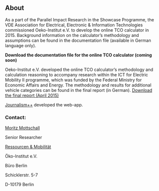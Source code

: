 ## About

As a part of the Parallel Impact Research in the Showcase Programme, the VDE Association for Electrical, Electronic & Information Technologies commissioned Oeko-Institut e.V. to develop the online TCO calculator in 2015. Background information on the calculator’s methodology and assumptions can be found in the documentation file (available in German language only). 

**Download the documentation file for the online TCO calculator (coming soon)**

Oeko-Institut e.V. developed the online TCO calculator’s methodology and calculation reasoning to accompany research within the ICT for Electric Mobility II programme, which was funded by the Federal Ministry for Economic Affairs and Energy. The methodology and results for additional vehicle categories can be found in the final report (in German). 
[Download the final report (April 2015)](http://ikt-em.de/_media-/Gesamtbericht_Wirtschaftlichkeit_von_Elektromobilitaet.pdf)

[Journalism++](http://www.jplusplus.org/en/) developed the web-app.

### Contact:

[Moritz Mottschall](http://www.oeko.de/das-institut/team/bereich/Ressourcen%20und%20Mobilit%C3%A4t/moritz-mottschall/)

Senior Researcher

[Ressourcen & Mobilität](http://www.oeko.de/das-institut/institutsbereiche/ressourcen-mobilitaet/)

Öko-Institut e.V. 

Büro Berlin

Schicklerstr. 5-7

D-10179 Berlin